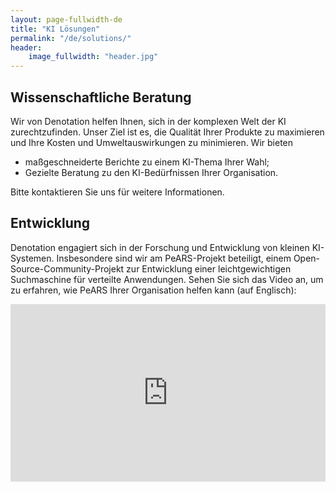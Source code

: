 ```yaml
---
layout: page-fullwidth-de
title: "KI Lösungen"
permalink: "/de/solutions/"
header:
    image_fullwidth: "header.jpg"
---
```


## Wissenschaftliche Beratung

Wir von Denotation helfen Ihnen, sich in der komplexen Welt der KI zurechtzufinden. Unser Ziel ist es, die Qualität Ihrer Produkte zu maximieren und Ihre Kosten und Umweltauswirkungen zu minimieren.  Wir bieten

* maßgeschneiderte Berichte zu einem KI-Thema Ihrer Wahl;
* Gezielte Beratung zu den KI-Bedürfnissen Ihrer Organisation.

Bitte kontaktieren Sie uns für weitere Informationen.


## Entwicklung

Denotation engagiert sich in der Forschung und Entwicklung von kleinen KI-Systemen. Insbesondere sind wir am PeARS-Projekt beteiligt, einem Open-Source-Community-Projekt zur Entwicklung einer leichtgewichtigen Suchmaschine für verteilte Anwendungen. Sehen Sie sich das Video an, um zu erfahren, wie PeARS Ihrer Organisation helfen kann (auf Englisch):

<div style="padding:56.25% 0 0 0;position:relative;"><iframe src="https://player.vimeo.com/video/865731856?h=5773a46ddc&amp;badge=0&amp;autopause=0&amp;player_id=0&amp;app_id=58479" frameborder="0" allow="autoplay; fullscreen; picture-in-picture" style="position:absolute;top:0;left:0;width:100%;height:100%;" title="PeARS for your community"></iframe></div><script src="https://player.vimeo.com/api/player.js"></script>
